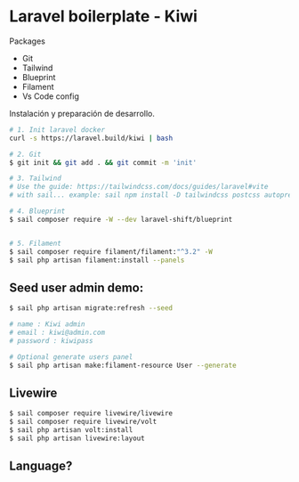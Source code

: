 # Laravel boilerplate - Kiwi

Packages

-   Git
-   Tailwind
-   Blueprint
-   Filament
-   Vs Code config

Instalación y preparación de desarrollo.

```bash
# 1. Init laravel docker
curl -s https://laravel.build/kiwi | bash

# 2. Git
$ git init && git add . && git commit -m 'init'

# 3. Tailwind
# Use the guide: https://tailwindcss.com/docs/guides/laravel#vite
# with sail... example: sail npm install -D tailwindcss postcss autoprefixer

# 4. Blueprint
$ sail composer require -W --dev laravel-shift/blueprint


# 5. Filament
$ sail composer require filament/filament:"^3.2" -W
$ sail php artisan filament:install --panels

```

## Seed user admin demo:

```sh
$ sail php artisan migrate:refresh --seed

# name : Kiwi admin
# email : kiwi@admin.com
# password : kiwipass

# Optional generate users panel
$ sail php artisan make:filament-resource User --generate
```

## Livewire

```sh
$ sail composer require livewire/livewire
$ sail composer require livewire/volt
$ sail php artisan volt:install
$ sail php artisan livewire:layout
```

## Language?
